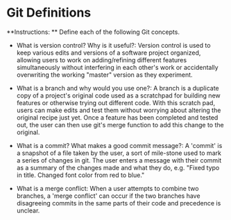 # Git Definitions

**Instructions: ** Define each of the following Git concepts.

* What is version control?  Why is it useful?: Version control is used to keep various edits and versions of a software project organized, allowing users to work on adding/refining different features simultaneously without interfering in each other's work or accidentally overwriting the working "master" version as they experiment. 



* What is a branch and why would you use one?: A branch is a duplicate copy of a project's original code used as a scratchpad for building new features or otherwise trying out different code. With this scratch pad, users can make edits and test them without worrying about altering the original recipe just yet. Once a feature has been completed and tested out, the user can then use git's merge function to add this change to the original. 


* What is a commit? What makes a good commit message?: A 'commit' is a snapshot of a file taken by the user, a sort of mile-stone used to mark a series of changes in git. The user enters a message with their commit as a summary of the changes made and what they do, e.g. "Fixed typo in title. Changed font color from red to blue."


* What is a merge conflict: When a user attempts to combine two branches, a 'merge conflict' can occur if the two branches have disagreeing commits in the same parts of their code and precedence is unclear. 